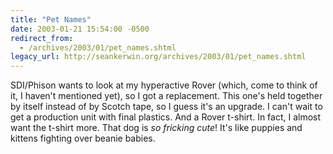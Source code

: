 ```yaml
---
title: "Pet Names"
date: 2003-01-21 15:54:00 -0500
redirect_from:
  - /archives/2003/01/pet_names.shtml
legacy_url: http://seankerwin.org/archives/2003/01/pet_names.shtml
---
```

<p><img src="../images/rover.gif" alt="" class="rightfloating" />SDI/Phison wants to look at my hyperactive Rover (which, come to think of it, I haven't mentioned yet), so I got a replacement.  This one's held together by itself instead of by Scotch tape, so I guess it's an upgrade.  I can't wait to get a production unit with final plastics.  And a Rover t-shirt.  In fact, I almost want the t-shirt more.  That dog is <i>so fricking cute</i>!  It's like puppies and kittens fighting over beanie babies.</p>
